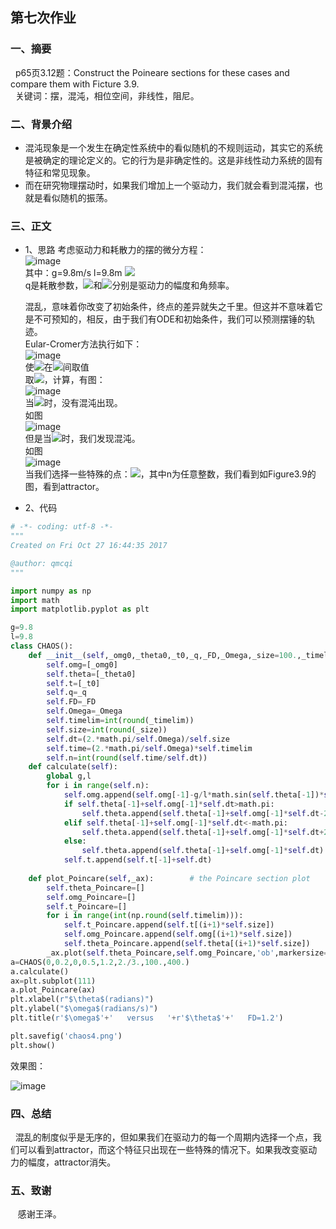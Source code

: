 ## 第七次作业

### 一、摘要
   p65页3.12题：Construct the Poineare sections for these cases and compare them with Ficture 3.9.\
   关键词：摆，混沌，相位空间，非线性，阻尼。

### 二、背景介绍
- 混沌现象是一个发生在确定性系统中的看似随机的不规则运动，其实它的系统是被确定的理论定义的。它的行为是非确定性的。这是非线性动力系统的固有特征和常见现象。
- 而在研究物理摆动时，如果我们增加上一个驱动力，我们就会看到混沌摆，也就是看似随机的振荡。

### 三、正文
* 1、思路
考虑驱动力和耗散力的摆的微分方程：\
![image](https://github.com/lilyechoC/compuational_physics_2015301510036/blob/master/pictures/7-1.png)\
其中：g=9.8m/s l=9.8m ![](http://latex.codecogs.com/gif.latex?q=0.5s^{-1})\
q是耗散参数，![](http://latex.codecogs.com/gif.latex?F_{D})和![](http://latex.codecogs.com/gif.latex?\Omega_{D})分别是驱动力的幅度和角频率。

    混乱，意味着你改变了初始条件，终点的差异就失之千里。但这并不意味着它是不可预知的，相反，由于我们有ODE和初始条件，我们可以预测摆锤的轨迹。\
Eular-Cromer方法执行如下：\
![image](https://github.com/lilyechoC/compuational_physics_2015301510036/blob/master/pictures/7-2.png)\
使![](http://latex.codecogs.com/gif.latex?\theta_{i+1})在![](http://latex.codecogs.com/gif.latex?\left[-\pi\right\pi])间取值\
取![](http://latex.codecogs.com/gif.latex?F_{D}{=}0,0.5,1.2)，计算，有图：\
![image](https://github.com/lilyechoC/compuational_physics_2015301510036/blob/master/pictures/71.png)\
当![](http://latex.codecogs.com/gif.latex?F_{D}{=}0,0.5)时，没有混沌出现。\
如图\
![image](https://github.com/lilyechoC/compuational_physics_2015301510036/blob/master/pictures/72.png)\
但是当![](http://latex.codecogs.com/gif.latex?F_{D}{=}1.2)时，我们发现混沌。\
如图\
![image](https://github.com/lilyechoC/compuational_physics_2015301510036/blob/master/pictures/73.png)\
当我们选择一些特殊的点：![](http://latex.codecogs.com/gif.latex?\Omega_{D}t_{i}{=}2\pin)，其中n为任意整数，我们看到如Figure3.9的图，看到attractor。

* 2、代码
```python
# -*- coding: utf-8 -*-
"""
Created on Fri Oct 27 16:44:35 2017

@author: qmcqi
"""

import numpy as np
import math
import matplotlib.pyplot as plt

g=9.8
l=9.8
class CHAOS():
    def __init__(self,_omg0,_theta0,_t0,_q,_FD,_Omega,_size=100.,_timelim=400.):
        self.omg=[_omg0]
        self.theta=[_theta0]
        self.t=[_t0]
        self.q=_q
        self.FD=_FD
        self.Omega=_Omega
        self.timelim=int(round(_timelim))
        self.size=int(round(_size))
        self.dt=(2.*math.pi/self.Omega)/self.size
        self.time=(2.*math.pi/self.Omega)*self.timelim
        self.n=int(round(self.time/self.dt))
    def calculate(self):
        global g,l
        for i in range(self.n):
            self.omg.append(self.omg[-1]-g/l*math.sin(self.theta[-1])*self.dt-self.q*self.omg[-1]*self.dt+self.FD*math.sin(self.Omega*self.t[-1])*self.dt)
            if self.theta[-1]+self.omg[-1]*self.dt>math.pi:
                self.theta.append(self.theta[-1]+self.omg[-1]*self.dt-2*math.pi)
            elif self.theta[-1]+self.omg[-1]*self.dt<-math.pi:
                self.theta.append(self.theta[-1]+self.omg[-1]*self.dt+2*math.pi)
            else: 
                self.theta.append(self.theta[-1]+self.omg[-1]*self.dt)
            self.t.append(self.t[-1]+self.dt)
            
    def plot_Poincare(self,_ax):        # the Poincare section plot    
        self.theta_Poincare=[]
        self.omg_Poincare=[]
        self.t_Poincare=[]
        for i in range(int(np.round(self.timelim))):
            self.t_Poincare.append(self.t[(i+1)*self.size])
            self.omg_Poincare.append(self.omg[(i+1)*self.size])
            self.theta_Poincare.append(self.theta[(i+1)*self.size])
        _ax.plot(self.theta_Poincare,self.omg_Poincare,'ob',markersize=2,label=r'$F_d = $'+' %.1f'%self.FD)
a=CHAOS(0,0.2,0,0.5,1.2,2./3.,100.,400.)
a.calculate()
ax=plt.subplot(111)
a.plot_Poincare(ax)
plt.xlabel(r"$\theta$(radians)")
plt.ylabel("$\omega$(radians/s)")
plt.title(r'$\omega$'+'   versus   '+r'$\theta$'+'   FD=1.2')

plt.savefig('chaos4.png')
plt.show()
```

效果图：

![image](https://github.com/lilyechoC/compuational_physics_2015301510036/blob/master/pictures/74.png)


### 四、总结
   混乱的制度似乎是无序的，但如果我们在驱动力的每一个周期内选择一个点，我们可以看到attractor，而这个特征只出现在一些特殊的情况下。如果我改变驱动力的幅度，attractor消失。
    
### 五、致谢
    感谢王泽。


